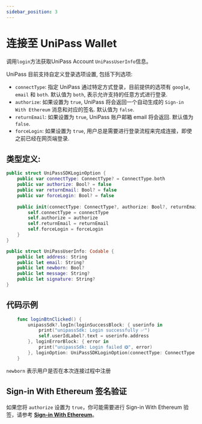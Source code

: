 ```yaml
---
sidebar_position: 3
---
```


# 连接至 UniPass Wallet

调用`login`方法获取UniPass Account `UniPassUserInfo`信息。

UniPass 目前支持自定义登录选项设置, 包括下列选项:
- `connectType`: 指定 UniPass 通过特定方式登录，目前提供的选项有 `google`, `email` 和 `both`. 默认值为 `both`, 表示允许支持的任意方式进行登录.
- `authorize`: 如果设置为 `true`, UniPass 将会返回一个自动生成的 `Sign-in With Ethereum` 消息和对应的签名. 默认值为 `false`.
- `returnEmail`: 如果设置为 `true`, UniPass 账户邮箱 email 将会返回. 默认值为 `false`.
- `forceLogin`: 如果设置为 `true`, 用户总是需要进行登录流程来完成连接，即使之前已经在网页端登录.

## 类型定义:

```swift
public struct UniPassSDKLoginOption {
    public var connectType: ConnectType? = ConnectType.both
    public var authorize: Bool? = false
    public var returnEmail: Bool? = false
    public var forceLogin: Bool? = false
    
    public init(connectType: ConnectType?, authorize: Bool?, returnEmail: Bool?, forceLogin: Bool?) {
        self.connectType = connectType
        self.authorize = authorize
        self.returnEmail = returnEmail
        self.forceLogin = forceLogin
    }
}

public struct UniPassUserInfo: Codable {
    public let address: String
    public let email: String?
    public let newborn: Bool?
    public let message: String?
    public let signature: String?
}

```

## 代码示例

```swift
    func loginBtnClicked() {
        unipassSdk?.logIn(loginSuccessBlock: { userinfo in
            print("unipassSdk: Login successfully ✅")
            self.userIdLabel?.text = userinfo.address
        }, loginErrorBlock: { error in
            print("unipassSdk: Login failed ❎", error)
        }, loginOption: UniPassSDKLoginOption(connectType: ConnectType.google, authorize: false, returnEmail: emailReturnSwitch?.isOn))
    }
```

`newborn` 表示用户是否在本次连接过程中注册


## Sign-in With Ethereum 签名验证

如果您将 `authorize` 设置为 `true`，你可能需要进行 Sign-in With Ethereum 验签，请参考 [**Sign-in With Ethereum**](../verifying-messages/02-sign-in-with-ethereum.md)。